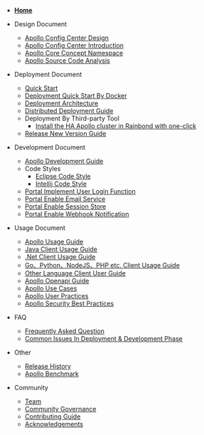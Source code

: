 - [**Home**](en/README.md)

- Design Document
  - [Apollo Config Center Design](en/design/apollo-design.md)
  - [Apollo Config Center Introduction](en/design/apollo-introduction.md)
  - [Apollo Core Concept Namespace](en/design/apollo-core-concept-namespace.md)
  - [Apollo Source Code Analysis](http://www.iocoder.cn/categories/Apollo/)

- Deployment Document
  - [Quick Start](en/deployment/quick-start.md)
  - [Deployment Quick Start By Docker](en/deployment/quick-start-docker.md)
  - [Deployment Architecture](en/deployment/deployment-architecture.md)
  - [Distributed Deployment Guide](en/deployment/distributed-deployment-guide.md)
  - Deployment By Third-party Tool 
    - [Install the HA Apollo cluster in Rainbond with one-click](en/deployment/third-party-tool-rainbond.md)
  - [Release New Version Guide](en/development/apollo-release-guide.md)

- Development Document
  - [Apollo Development Guide](en/development/apollo-development-guide.md)
  - Code Styles
    - [Eclipse Code Style](https://github.com/apolloconfig/apollo/blob/master/apollo-buildtools/style/eclipse-java-google-style.xml)
    - [Intellij Code Style](https://github.com/apolloconfig/apollo/blob/master/apollo-buildtools/style/intellij-java-google-style.xml)
  - [Portal Implement User Login Function](en/development/portal-how-to-implement-user-login-function.md)
  - [Portal Enable Email Service](en/development/portal-how-to-enable-email-service.md)
  - [Portal Enable Session Store](en/development/portal-how-to-enable-session-store.md)
  - [Portal Enable Webhook Notification](en/development/portal-how-to-enable-webhook-notification.md)

- Usage Document
  - [Apollo Usage Guide](en/usage/apollo-user-guide.md)
  - [Java Client Usage Guide](en/usage/java-sdk-user-guide.md)
  - [.Net Client Usage Guide](en/usage/dotnet-sdk-user-guide.md)
  - [Go、Python、NodeJS、PHP etc. Client Usage Guide](en/usage/third-party-sdks-user-guide.md)
  - [Other Language Client User Guide](en/usage/other-language-client-user-guide.md)
  - [Apollo Openapi Guide](en/usage/apollo-open-api-platform.md)
  - [Apollo Use Cases](https://github.com/ctripcorp/apollo-use-cases)
  - [Apollo User Practices](en/usage/apollo-user-practices.md)
  - [Apollo Security Best Practices](en/usage/apollo-user-guide?id=_71-%e5%ae%89%e5%85%a8%e7%9b%b8%e5%85%b3)

- FAQ
  - [Frequently Asked Question](en/faq/faq.md)
  - [Common Issues In Deployment & Development Phase](en/faq/common-issues-in-deployment-and-development-phase.md)

- Other
   - [Release History](https://github.com/apolloconfig/apollo/releases)
   - [Apollo Benchmark](en/misc/apollo-benchmark.md)

- Community
  - [Team](en/community/team.md)
  - [Community Governance](en/governance.md)
  - [Contributing Guide](en/contributing.md)
  - [Acknowledgements](en/community/thank-you.md)

